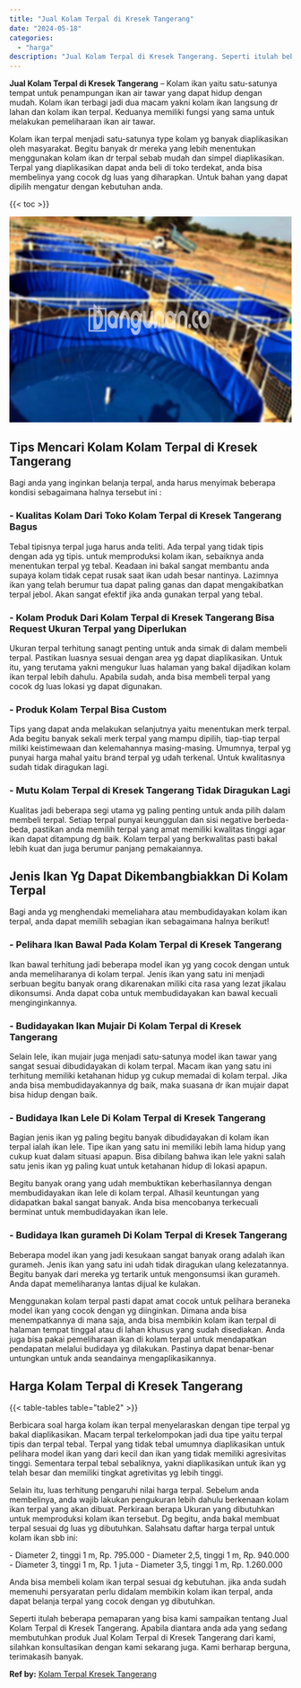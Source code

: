```yaml
---
title: "Jual Kolam Terpal di Kresek Tangerang"
date: "2024-05-18"
categories: 
  - "harga"
description: "Jual Kolam Terpal di Kresek Tangerang. Seperti itulah beberapa pemaparan yang bisa kami sampaikan tentang Jual Kolam Terpal di Kresek Tangerang. Apabila dian..."
---
```


**Jual Kolam Terpal di Kresek Tangerang** – Kolam ikan yaitu satu-satunya tempat untuk penampungan ikan air tawar yang dapat hidup dengan mudah. Kolam ikan terbagi jadi dua macam yakni kolam ikan langsung dr lahan dan kolam ikan terpal. Keduanya memiliki fungsi yang sama untuk melakukan pemeliharaan ikan air tawar.

Kolam ikan terpal menjadi satu-satunya type kolam yg banyak diaplikasikan oleh masyarakat. Begitu banyak dr mereka yang lebih menentukan menggunakan kolam ikan dr terpal sebab mudah dan simpel diaplikasikan. Terpal yang diaplikasikan dapat anda beli di toko terdekat, anda bisa membelinya yang cocok dg luas yang diharapkan. Untuk bahan yang dapat dipilih mengatur dengan kebutuhan anda.

{{< toc >}}

![Jual Kolam Terpal di Kresek Tangerang](/images/jual-kolam-terpal-02.png)

## Tips Mencari Kolam Kolam Terpal di Kresek Tangerang

Bagi anda yang inginkan belanja terpal, anda harus menyimak beberapa kondisi sebagaimana halnya tersebut ini :

### \- Kualitas Kolam Dari Toko Kolam Terpal di Kresek Tangerang Bagus

Tebal tipisnya terpal juga harus anda teliti. Ada terpal yang tidak tipis dengan ada yg tipis. untuk memproduksi kolam ikan, sebaiknya anda menentukan terpal yg tebal. Keadaan ini bakal sangat membantu anda supaya kolam tidak cepat rusak saat ikan udah besar nantinya. Lazimnya ikan yang telah berumur tua dapat paling ganas dan dapat mengakibatkan terpal jebol. Akan sangat efektif jika anda gunakan terpal yang tebal.

### \- Kolam Produk Dari Kolam Terpal di Kresek Tangerang Bisa Request Ukuran Terpal yang Diperlukan

Ukuran terpal terhitung sanagt penting untuk anda simak di dalam membeli terpal. Pastikan luasnya sesuai dengan area yg dapat diaplikasikan. Untuk itu, yang terutama yakni mengukur luas halaman yang bakal dijadikan kolam ikan terpal lebih dahulu. Apabila sudah, anda bisa membeli terpal yang cocok dg luas lokasi yg dapat digunakan.

### \- Produk Kolam Terpal Bisa Custom

Tips yang dapat anda melakukan selanjutnya yaitu menentukan merk terpal. Ada begitu banyak sekali merk terpal yang mampu dipilih, tiap-tiap terpal miliki keistimewaan dan kelemahannya masing-masing. Umumnya, terpal yg punyai harga mahal yaitu brand terpal yg udah terkenal. Untuk kwalitasnya sudah tidak diragukan lagi.

### \- Mutu Kolam Terpal di Kresek Tangerang Tidak Diragukan Lagi

Kualitas jadi beberapa segi utama yg paling penting untuk anda pilih dalam membeli terpal. Setiap terpal punyai keunggulan dan sisi negative berbeda-beda, pastikan anda memilih terpal yang amat memiliki kwalitas tinggi agar ikan dapat ditampung dg baik. Kolam terpal yang berkwalitas pasti bakal lebih kuat dan juga berumur panjang pemakaiannya.

## Jenis Ikan Yg Dapat Dikembangbiakkan Di Kolam Terpal

Bagi anda yg menghendaki memeliahara atau membudidayakan kolam ikan terpal, anda dapat memilih sebagian ikan sebagaimana halnya berikut!

### \- Pelihara Ikan Bawal Pada Kolam Terpal di Kresek Tangerang

Ikan bawal terhitung jadi beberapa model ikan yg yang cocok dengan untuk anda memeliharanya di kolam terpal. Jenis ikan yang satu ini menjadi serbuan begitu banyak orang dikarenakan miliki cita rasa yang lezat jikalau dikonsumsi. Anda dapat coba untuk membudidayakan kan bawal kecuali menginginkannya.

### \- Budidayakan Ikan Mujair Di Kolam Terpal di Kresek Tangerang

Selain lele, ikan mujair juga menjadi satu-satunya model ikan tawar yang sangat sesuai dibudidayakan di kolam terpal. Macam ikan yang satu ini terhitung memiliki ketahanan hidup yg cukup memadai di kolam terpal. Jika anda bisa membudidayakannya dg baik, maka suasana dr ikan mujair dapat bisa hidup dengan baik.

### \- Budidaya Ikan Lele Di Kolam Terpal di Kresek Tangerang

Bagian jenis ikan yg paling begitu banyak dibudidayakan di kolam ikan terpal ialah ikan lele. Tipe ikan yang satu ini memiliki lebih lama hidup yang cukup kuat dalam situasi apapun. Bisa dibilang bahwa ikan lele yakni salah satu jenis ikan yg paling kuat untuk ketahanan hidup di lokasi apapun.

Begitu banyak orang yang udah membuktikan keberhasilannya dengan membudidayakan ikan lele di kolam terpal. Alhasil keuntungan yang didapatkan bakal sangat banyak. Anda bisa mencobanya terkecuali berminat untuk membudidayakan ikan lele.

### \- Budidaya Ikan gurameh Di Kolam Terpal di Kresek Tangerang

Beberapa model ikan yang jadi kesukaan sangat banyak orang adalah ikan gurameh. Jenis ikan yang satu ini udah tidak diragukan ulang kelezatannya. Begitu banyak dari mereka yg tertarik untuk mengonsumsi ikan gurameh. Anda dapat memeliharanya lantas dijual ke kulakan.

Menggunakan kolam terpal pasti dapat amat cocok untuk pelihara beraneka model ikan yang cocok dengan yg diinginkan. Dimana anda bisa menempatkannya di mana saja, anda bisa membikin kolam ikan terpal di halaman tempat tinggal atau di lahan khusus yang sudah disediakan. Anda juga bisa pakai pemeliharaan ikan di kolam terpal untuk mendapatkan pendapatan melalui budidaya yg dilakukan. Pastinya dapat benar-benar untungkan untuk anda seandainya mengaplikasikannya.

## Harga Kolam Terpal di Kresek Tangerang

{{< table-tables table="table2" >}}

Berbicara soal harga kolam ikan terpal menyelaraskan dengan tipe terpal yg bakal diaplikasikan. Macam terpal terkelompokan jadi dua tipe yaitu terpal tipis dan terpal tebal. Terpal yang tidak tebal umumnya diaplikasikan untuk pelihara model ikan yang dari kecil dan ikan yang tidak memiliki agresivitas tinggi. Sementara terpal tebal sebaliknya, yakni diaplikasikan untuk ikan yg telah besar dan memiliki tingkat agretivitas yg lebih tinggi.

Selain itu, luas terhitung pengaruhi nilai harga terpal. Sebelum anda membelinya, anda wajib lakukan pengukuran lebih dahulu berkenaan kolam ikan terpal yang akan dibuat. Perkiraan berapa Ukuran yang dibutuhkan untuk memproduksi kolam ikan tersebut. Dg begitu, anda bakal membuat terpal sesuai dg luas yg dibutuhkan. Salahsatu daftar harga terpal untuk kolam ikan sbb ini:

\- Diameter 2, tinggi 1 m, Rp. 795.000 - Diameter 2,5, tinggi 1 m, Rp. 940.000 - Diameter 3, tinggi 1 m, Rp. 1 juta - Diameter 3,5, tinggi 1 m, Rp. 1.260.000

Anda bisa membeli kolam ikan terpal sesuai dg kebutuhan. jika anda sudah memenuhi persyaratan perlu didalam membikin kolam ikan terpal, anda dapat belanja terpal yang cocok dengan yg dibutuhkan.

Seperti itulah beberapa pemaparan yang bisa kami sampaikan tentang Jual Kolam Terpal di Kresek Tangerang. Apabila diantara anda ada yang sedang membutuhkan produk Jual Kolam Terpal di Kresek Tangerang dari kami, silahkan konsultasikan dengan kami sekarang juga. Kami berharap berguna, terimakasih banyak.

**Ref by:** [Kolam Terpal Kresek Tangerang](https://id.wikipedia.org/wiki/Kolam)

